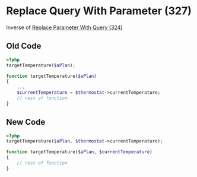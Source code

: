 # Replace Query With Parameter (327)

Inverse of [Replace Parameter With Query (324)](324_-_Replace_Parameter_with_Query.md)

## Old Code

```php
<?php
targetTemperature($aPlan);

function targetTemperature($aPlan)
{
    ...
    $currentTemperature = $thermostat->currentTemperature;
    // rest of function
}
```

## New Code

```php
<?php
targetTemperature($aPlan, $thermostat->currentTemperature);

function targetTemperature($aPlan, $currentTemperature)
{
    // rest of function
}
```